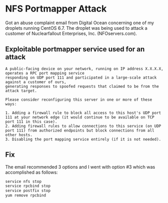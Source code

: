 # NFS Portmapper Attack
Got an abuse complaint email from Digital Ocean concerning one of my droplets running CentOS 6.7.
The droplet was being used to attack a customer of Nuclearfallout Enterprises, Inc. (NFOservers.com).

## Exploitable portmapper service used for an attack
```
A public-facing device on your network, running on IP address X.X.X.X, operates a RPC port mapping service 
responding on UDP port 111 and participated in a large-scale attack against a customer of ours, 
generating responses to spoofed requests that claimed to be from the attack target.

Please consider reconfiguring this server in one or more of these ways:

1. Adding a firewall rule to block all access to this host's UDP port 111 at your network edge (it would continue to be available on TCP port 111 in this case).
2. Adding firewall rules to allow connections to this service (on UDP port 111) from authorized endpoints but block connections from all other hosts.
3. Disabling the port mapping service entirely (if it is not needed).
```

## Fix
The email recommended 3 options and I went with option #3 which was accomplished as follows:

```bash
service nfs stop
service rpcbind stop
service postfix stop
yum remove rpcbind
```